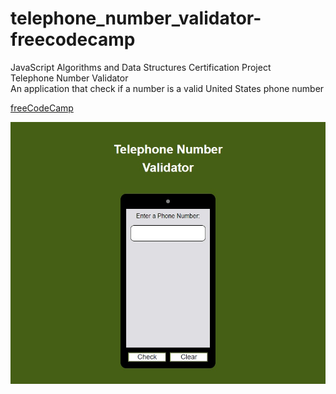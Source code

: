 # telephone_number_validator-freecodecamp
JavaScript Algorithms and Data Structures Certification Project<br>
Telephone Number Validator<br>
An application that check if a number is a valid United States phone number

[freeCodeCamp](https://www.freecodecamp.org/learn "Earn free verified certifications with freeCodeCamp's core curriculum")

![Telephone Number Validator](./telephone-number-validator.jpg)